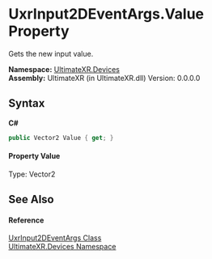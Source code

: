 # UxrInput2DEventArgs.Value Property 
 

Gets the new input value.

**Namespace:**&nbsp;<a href="N_UltimateXR_Devices">UltimateXR.Devices</a><br />**Assembly:**&nbsp;UltimateXR (in UltimateXR.dll) Version: 0.0.0.0

## Syntax

**C#**<br />
``` C#
public Vector2 Value { get; }
```


#### Property Value
Type: Vector2

## See Also


#### Reference
<a href="T_UltimateXR_Devices_UxrInput2DEventArgs">UxrInput2DEventArgs Class</a><br /><a href="N_UltimateXR_Devices">UltimateXR.Devices Namespace</a><br />
